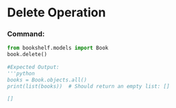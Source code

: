 # Delete Operation

### Command:
```python
from bookshelf.models import Book
book.delete()
 
#Expected Output:
'''python
books = Book.objects.all()
print(list(books))  # Should return an empty list: []

[]